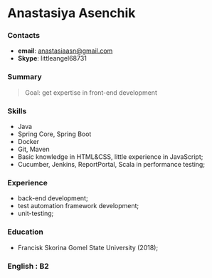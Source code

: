 # Anastasiya Asenchik

### Contacts
 - **email**: anastasiaasn@gmail.com
 - **Skype**: littleangel68731
 
### Summary
 > Goal: get expertise in front-end development

### Skills 
 * Java
 * Spring Core, Spring Boot
 * Docker
 * Git, Maven
 * Basic knowledge in HTML&CSS, little experience in JavaScript;
 * Cucumber, Jenkins, ReportPortal, Scala in performance testing;
 
### Experience
 - back-end development;
 - test automation framework development;
 - unit-testing;
 
### Education
 - Francisk Skorina Gomel State University (2018);
 
### English : B2